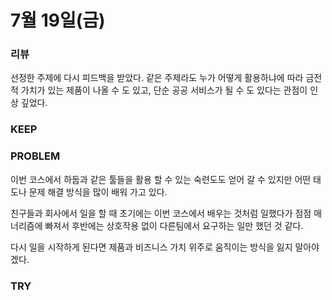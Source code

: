 # 7월 19일(금)

### 리뷰

선정한 주제에 다시 피드백을 받았다.
같은 주제라도 누가 어떻게 활용하냐에 따라 금전적 가치가 있는 제품이 나올 수 도 있고, 단순 공공 서비스가
될 수 도 있다는 관점이 인상 깊었다.

### KEEP

### PROBLEM

이번 코스에서 하둡과 같은 툴들을 활용 할 수 있는 숙련도도 얻어 갈 수 있지만 어떤 태도나 문제 해결 방식을
많이 배워 가고 있다.

친구들과 회사에서 일을 할 때 초기에는 이번 코스에서 배우는 것처럼 일했다가 점점 매너리즘에 빠져서
후반에는 상호작용 없이 다른팀에서 요구하는 일만 했던 것 같다.

다시 일을 시작하게 된다면 제품과 비즈니스 가치 위주로 움직이는 방식을 잃지 말아야겠다.

### TRY
